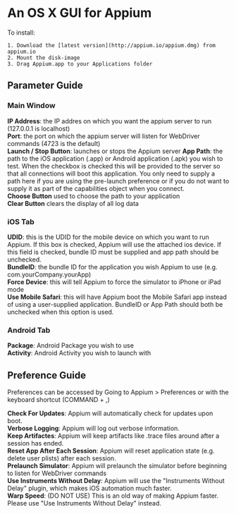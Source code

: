 An OS X GUI for Appium
=======================

To install:

    1. Download the [latest version](http://appium.io/appium.dmg) from appium.io
    2. Mount the disk-image
    3. Drag Appium.app to your Applications folder

Parameter Guide
------------

### Main Window

**IP Address**: the IP addres on which you want the appium server to run (127.0.0.1 is localhost)<br />
**Port**: the port on which the appium server will listen for WebDriver commands (4723 is the default)<br />
**Launch / Stop Button**: launches or stops the Appium server
**App Path**: the path to the iOS application (.app) or Android application (.apk) you wish to test.
When the checkbox is checked this will be provided to the server so that all connections will boot this application.
You only need to supply a path here if you are using the pre-launch preference or if you do not want to supply it as
part of the capabilities object when you connect.<br />
**Choose Button** used to choose the path to your application<br />
**Clear Button** clears the display of all log data<br/>

### iOS Tab

**UDID**: this is the UDID for the mobile device on which you want to run Appium. If this box is checked, Appium will
use the attached ios device. If this field is checked, bundle ID must be supplied and app path should be unchecked.<br />
**BundleID**: the bundle ID for the application you wish Appium to use (e.g. com.yourCompany.yourApp)<br />
**Force Device**: this will tell Appium to force the simulator to iPhone or iPad mode<br />
**Use Mobile Safari**: this will have Appium boot the Mobile Safari app instead of using a user-supplied application.
BundleID or App Path should both be unchecked when this option is used.<br />

### Android Tab

**Package**: Android Package you wish to use<br />
**Activity**: Android Activity you wish to launch with<br />

Preference Guide
------------
Preferences can be accessed by Going to Appium > Preferences or with the keyboard shortcut (COMMAND + ,)<br />

**Check For Updates**: Appium will automatically check for updates upon boot.<br />
**Verbose Logging**: Appium will log out verbose information.<br />
**Keep Artifactes**: Appium will keep artifacts like .trace files around after a session has ended. <br />
**Reset App After Each Session**: Appium will reset application state (e.g. delete user plists) after each session. <br />
**Prelaunch Simulator**: Appium will prelaunch the simulator before beginning to listen for WebDriver commands<br />
**Use Instruments Without Delay**: Appium will use the "Instruments Without Delay" plugin, which makes iOS automation much faster.<br />
**Warp Speed**: (DO NOT USE) This is an old way of making Appium faster. Please use "Use Instruments Without Delay" instead.<br />





